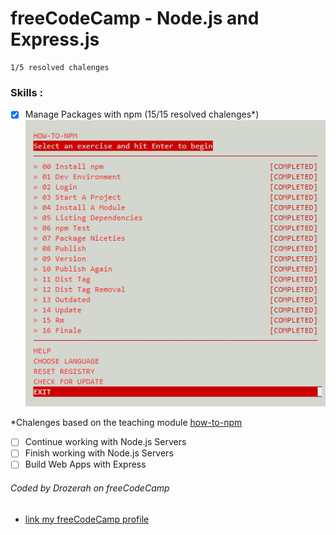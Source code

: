 # freeCodeCamp - Node.js and Express.js

````
1/5 resolved chalenges
````
### Skills :

- [x] Manage Packages with npm (15/15 resolved chalenges*)
![Image of Yaktocat](https://raw.githubusercontent.com/Drozerah/freeCodeCamp-work/master/BackEndDevelopmentCertification/Nodes.jsandExpress.js/How-to-npm-completed.png)

*Chalenges based on the teaching module [how-to-npm](https://github.com/workshopper/how-to-npm)
- [ ] Continue working with Node.js Servers 
- [ ] Finish working with Node.js Servers
- [ ] Build Web Apps with Express

###### Coded by Drozerah on freeCodeCamp

* [link my freeCodeCamp profile](https://www.freecodecamp.org/drozerah)
